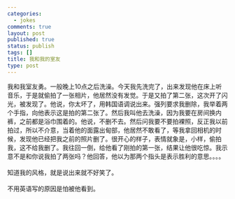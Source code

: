 ```yaml
--- 
categories: 
  - jokes
comments: true
layout: post
published: true
status: publish
tags: []
title: 我和我的室友
type: post
---
```

<div id="msgcns!3725CC0EE38B1F6!940" class="bvMsg">我和我室友勇。一般晚上10点之后洗澡。今天我先洗完了，出来发现他在床上听音乐，于是就偷拍了一张相片，他居然没有发觉。于是又拍了第二张，这次开了闪光，被发现了。他说，你太坏了，用韩国语调说出来。强列要求我删除，我举着两个手指，向他表示这是拍的第二张了。然后我叫他去洗澡，因为我要在房间换内裤，之前都是浴巾围着的。他说，不删不去。然后问我要不要拍裸照，反正我以前拍过，所以不介意，当着他的面露出甸部，他居然不敢看了，等我拿回相机的时候，发现他已经把我之前的照片删了。很开心的样子，表情就象是，小样，偷拍我，这不给我删了。我往回一倒，给他看了刚拍的第一张，结果让他很吃惊。我示意不是和你说我拍了两张吗？他回答，他以为那两个指头是表示胜利的意思。。。。<br><br>知道我的风格，就是说出来就不好笑了。<br><br>不用英语写的原因是怕被他看到。<br>
</div>
